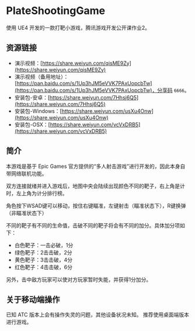# PlateShootingGame
使用 UE4 开发的一款打靶小游戏，腾讯游戏开发公开课作业2。

## 资源链接
- 演示视频：[https://share.weiyun.com/qisME9Zy](https://share.weiyun.com/qisME9Zy)
- 演示视频（备用地址）：[https://pan.baidu.com/s/1Up3hJM5eVVK7PAxUopcbTw](https://pan.baidu.com/s/1Up3hJM5eVVK7PAxUopcbTw)，分享码 `6666`。
- 安装包-安卓：[https://share.weiyun.com/7Hhsj6Q5](https://share.weiyun.com/7Hhsj6Q5)
- 安装包-Windows：[https://share.weiyun.com/usXu4Onw](https://share.weiyun.com/usXu4Onw)
- 安装包-OSX：[https://share.weiyun.com/vcVxDRB5](https://share.weiyun.com/vcVxDRB5)

## 简介
本游戏是基于 Epic Games 官方提供的“多人射击游戏”进行开发的，因此本身自带网络联机功能。

双方连接就绪并进入游戏后，地图中央会陆续出现颜色不同的靶子，右上角是计时，左上角为计分排行榜。

角色按下WSAD键可以移动，按住右键瞄准，左键射击（瞄准状态下），R键换弹（非瞄准状态下）

不同的靶子有不同的生命值，击破不同的靶子将会有不同的加分。具体加分项如下：
- 白色靶子：一击必破，1分
- 绿色靶子：2击击破，2分
- 黄色靶子：3击击破，4分
- 红色靶子：4击击破，6分

另外，击中敌方玩家可以使对方玩家暂时失能，并获得1分加分。

## 关于移动端操作
已知 ATC 版本上会有操作失灵的问题，其他设备状况未知。
推荐使用桌面端版本进行游戏。